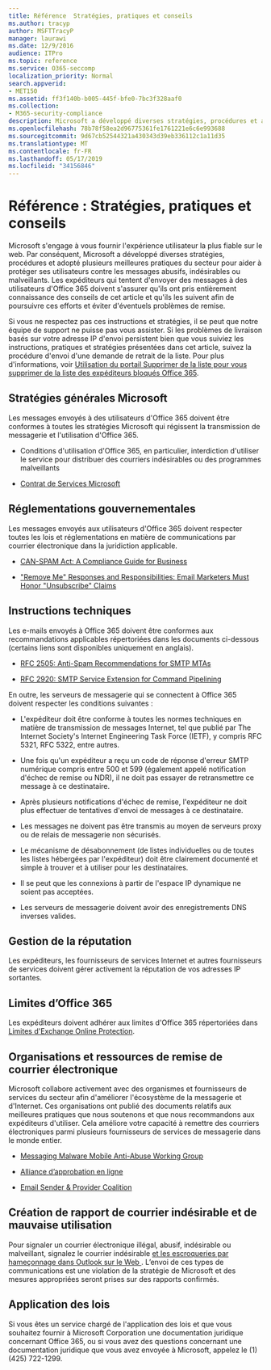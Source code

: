 ```yaml
---
title: Référence  Stratégies, pratiques et conseils
ms.author: tracyp
author: MSFTTracyP
manager: laurawi
ms.date: 12/9/2016
audience: ITPro
ms.topic: reference
ms.service: O365-seccomp
localization_priority: Normal
search.appverid:
- MET150
ms.assetid: ff3f140b-b005-445f-bfe0-7bc3f328aaf0
ms.collection:
- M365-security-compliance
description: Microsoft a développé diverses stratégies, procédures et a adopté plusieurs meilleures pratiques du secteur afin de protéger les utilisateurs contre des courriers indésirables, indésirables ou malveillants.
ms.openlocfilehash: 78b78f58ea2d96775361fe1761221e6c6e993688
ms.sourcegitcommit: 9d67cb52544321a430343d39eb336112c1a11d35
ms.translationtype: MT
ms.contentlocale: fr-FR
ms.lasthandoff: 05/17/2019
ms.locfileid: "34156846"
---
```

# <a name="reference-policies-practices-and-guidelines"></a>Référence : Stratégies, pratiques et conseils
  
Microsoft s'engage à vous fournir l'expérience utilisateur la plus fiable sur le web. Par conséquent, Microsoft a développé diverses stratégies, procédures et adopté plusieurs meilleures pratiques du secteur pour aider à protéger ses utilisateurs contre les messages abusifs, indésirables ou malveillants. Les expéditeurs qui tentent d'envoyer des messages à des utilisateurs d'Office 365 doivent s'assurer qu'ils ont pris entièrement connaissance des conseils de cet article et qu'ils les suivent afin de poursuivre ces efforts et éviter d'éventuels problèmes de remise.
  
Si vous ne respectez pas ces instructions et stratégies, il se peut que notre équipe de support ne puisse pas vous assister. Si les problèmes de livraison basés sur votre adresse IP d'envoi persistent bien que vous suiviez les instructions, pratiques et stratégies présentées dans cet article, suivez la procédure d'envoi d'une demande de retrait de la liste. Pour plus d'informations, voir [Utilisation du portail Supprimer de la liste pour vous supprimer de la liste des expéditeurs bloqués Office 365](use-the-delist-portal-to-remove-yourself-from-the-office-365-blocked-senders-lis.md).
  
## <a name="general-microsoft-policies"></a>Stratégies générales Microsoft
<a name="GenMsftPolicies"> </a>

Les messages envoyés à des utilisateurs d'Office 365 doivent être conformes à toutes les stratégies Microsoft qui régissent la transmission de messagerie et l'utilisation d'Office 365.
  
- Conditions d'utilisation d'Office 365, en particulier, interdiction d'utiliser le service pour distribuer des courriers indésirables ou des programmes malveillants
    
- [Contrat de Services Microsoft](https://www.microsoft.com/servicesagreement/)
    
## <a name="governmental-regulations"></a>Réglementations gouvernementales
<a name="GovtRegulations"> </a>

Les messages envoyés aux utilisateurs d'Office 365 doivent respecter toutes les lois et réglementations en matière de communications par courrier électronique dans la juridiction applicable.
  
- [CAN-SPAM Act: A Compliance Guide for Business](https://www.ftc.gov/tips-advice/business-center/guidance/can-spam-act-compliance-guide-business)
    
- ["Remove Me" Responses and Responsibilities: Email Marketers Must Honor "Unsubscribe" Claims](https://www.lawpublish.com/ftc-emai-marketers-unsubscribe-claims.mdl)
    
## <a name="technical-guidelines"></a>Instructions techniques
<a name="TechGuidelines"> </a>

Les e-mails envoyés à Office 365 doivent être conformes aux recommandations applicables répertoriées dans les documents ci-dessous (certains liens sont disponibles uniquement en anglais).
  
- [RFC 2505: Anti-Spam Recommendations for SMTP MTAs](https://www.ietf.org/rfc/rfc2505.txt)
    
- [RFC 2920: SMTP Service Extension for Command Pipelining](https://www.ietf.org/rfc/rfc2920.txt)
    
En outre, les serveurs de messagerie qui se connectent à Office 365 doivent respecter les conditions suivantes :
  
- L'expéditeur doit être conforme à toutes les normes techniques en matière de transmission de messages Internet, tel que publié par The Internet Society's Internet Engineering Task Force (IETF), y compris RFC 5321, RFC 5322, entre autres. 
    
- Une fois qu'un expéditeur a reçu un code de réponse d'erreur SMTP numérique compris entre 500 et 599 (également appelé notification d'échec de remise ou NDR), il ne doit pas essayer de retransmettre ce message à ce destinataire.
    
- Après plusieurs notifications d'échec de remise, l'expéditeur ne doit plus effectuer de tentatives d'envoi de messages à ce destinataire.
    
- Les messages ne doivent pas être transmis au moyen de serveurs proxy ou de relais de messagerie non sécurisés.
    
- Le mécanisme de désabonnement (de listes individuelles ou de toutes les listes hébergées par l'expéditeur) doit être clairement documenté et simple à trouver et à utiliser pour les destinataires.
    
- Il se peut que les connexions à partir de l'espace IP dynamique ne soient pas acceptées.
    
- Les serveurs de messagerie doivent avoir des enregistrements DNS inverses valides.
    
## <a name="reputation-management"></a>Gestion de la réputation
<a name="RepManagement"> </a>

Les expéditeurs, les fournisseurs de services Internet et autres fournisseurs de services doivent gérer activement la réputation de vos adresses IP sortantes.
  
## <a name="office-365-limits"></a>Limites d’Office 365
<a name="sectionSection4"> </a>

Les expéditeurs doivent adhérer aux limites d'Office 365 répertoriées dans [Limites d'Exchange Online Protection](https://technet.microsoft.com/library/exchange-online-protection-limits.aspx).
  
## <a name="email-delivery-resources-and-organizations"></a>Organisations et ressources de remise de courrier électronique
<a name="sectionSection5"> </a>

Microsoft collabore activement avec des organismes et fournisseurs de services du secteur afin d'améliorer l'écosystème de la messagerie et d'Internet. Ces organisations ont publié des documents relatifs aux meilleures pratiques que nous soutenons et que nous recommandons aux expéditeurs d'utiliser. Cela améliore votre capacité à remettre des courriers électroniques parmi plusieurs fournisseurs de services de messagerie dans le monde entier.
  
- [Messaging Malware Mobile Anti-Abuse Working Group](https://www.m3aawg.org/)
    
- [Alliance d’approbation en ligne](https://www.otalliance.org/resources)
    
- [Email Sender &amp; Provider Coalition](http://www.espcoalition.org/)
    
## <a name="abuse-and-spam-reporting"></a>Création de rapport de courrier indésirable et de mauvaise utilisation
<a name="AbuseSpamReports"> </a>

Pour signaler un courrier électronique illégal, abusif, indésirable ou malveillant, signalez le courrier indésirable [et les escroqueries par hameçonnage dans Outlook sur le Web ](report-junk-email-and-phishing-scams-in-outlook-on-the-web-eop.md). L’envoi de ces types de communications est une violation de la stratégie de Microsoft et des mesures appropriées seront prises sur des rapports confirmés.
  
## <a name="law-enforcement"></a>Application des lois
<a name="sectionSection7"> </a>

Si vous êtes un service chargé de l'application des lois et que vous souhaitez fournir à Microsoft Corporation une documentation juridique concernant Office 365, ou si vous avez des questions concernant une documentation juridique que vous avez envoyée à Microsoft, appelez le (1) (425) 722-1299.
  


